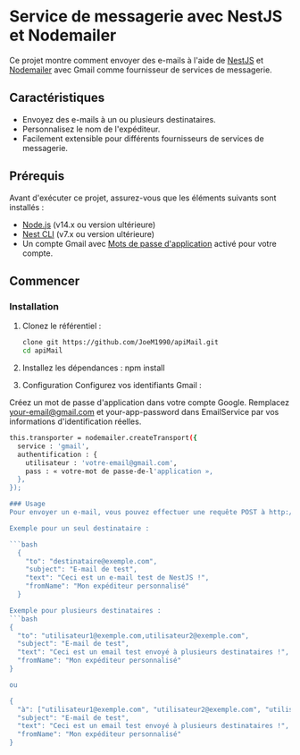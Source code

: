 # Service de messagerie avec NestJS et Nodemailer

Ce projet montre comment envoyer des e-mails à l'aide de [NestJS](https://nestjs.com/) et [Nodemailer](https://nodemailer.com/) avec Gmail comme fournisseur de services de messagerie.

## Caractéristiques

- Envoyez des e-mails à un ou plusieurs destinataires.
- Personnalisez le nom de l'expéditeur.
- Facilement extensible pour différents fournisseurs de services de messagerie.

## Prérequis

Avant d'exécuter ce projet, assurez-vous que les éléments suivants sont installés :

- [Node.js](https://nodejs.org/) (v14.x ou version ultérieure)
- [Nest CLI](https://docs.nestjs.com/cli/overview) (v7.x ou version ultérieure)
- Un compte Gmail avec [Mots de passe d'application](https://support.google.com/accounts/answer/185833) activé pour votre compte.

## Commencer

### Installation

1. Clonez le référentiel :

   ```bash
   clone git https://github.com/JoeM1990/apiMail.git
   cd apiMail

2. Installez les dépendances :
   npm install

3. Configuration
  Configurez vos identifiants Gmail :

  Créez un mot de passe d'application dans votre compte Google.
  Remplacez your-email@gmail.com et your-app-password dans EmailService par vos informations d'identification réelles.

  ```bash
  this.transporter = nodemailer.createTransport({
    service : 'gmail',
    authentification : {
      utilisateur : 'votre-email@gmail.com',
      pass : « votre-mot de passe-de-l'application »,
    },
  });

### Usage
Pour envoyer un e-mail, vous pouvez effectuer une requête POST à ​​http://localhost:3000/email/send avec le corps JSON suivant :

  Exemple pour un seul destinataire :

  ```bash
    {
      "to": "destinataire@exemple.com",
      "subject": "E-mail de test",
      "text": "Ceci est un e-mail test de NestJS !",
      "fromName": "Mon expéditeur personnalisé"
    }

  Exemple pour plusieurs destinataires :
  ```bash
  {
    "to": "utilisateur1@exemple.com,utilisateur2@exemple.com",
    "subject": "E-mail de test",
    "text": "Ceci est un email test envoyé à plusieurs destinataires !",
    "fromName": "Mon expéditeur personnalisé"
  }

 ou

  {
    "à": ["utilisateur1@exemple.com", "utilisateur2@exemple.com", "utilisateur3@exemple.com"],
    "subject": "E-mail de test",
    "text": "Ceci est un email test envoyé à plusieurs destinataires !",
    "fromName": "Mon expéditeur personnalisé"
  }